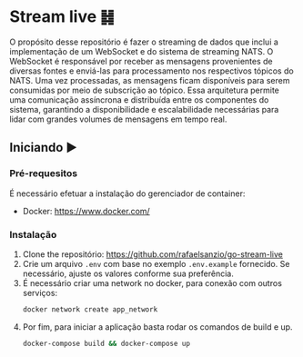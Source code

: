 # Stream live ䷧

O propósito desse repositório é fazer o streaming de dados que inclui a implementação de um WebSocket e do sistema de streaming NATS.
O WebSocket é responsável por receber as mensagens provenientes de diversas fontes e enviá-las para processamento nos respectivos tópicos do NATS.
Uma vez processadas, as mensagens ficam disponíveis para serem consumidas por meio de subscrição ao tópico. Essa arquitetura permite uma comunicação assíncrona e distribuída entre os componentes do sistema, garantindo a disponibilidade e escalabilidade necessárias para lidar com grandes volumes de mensagens em tempo real.

## Iniciando ▶️

### Pré-requesitos

É necessário efetuar a instalação do gerenciador de container:

- Docker: https://www.docker.com/

### Instalação

1. Clone the repositório: https://github.com/rafaelsanzio/go-stream-live
2. Crie um arquivo `.env` com base no exemplo `.env.example` fornecido. Se necessário, ajuste os valores conforme sua preferência.
3. É necessário criar uma network no docker, para conexão com outros serviços:
   ```sh
   docker network create app_network
   ```
4. Por fim, para iniciar a aplicação basta rodar os comandos de build e up.
   ```sh
   docker-compose build && docker-compose up
   ```
